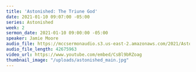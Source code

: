 ```yaml
---
title: 'Astonished: The Triune God'
date: 2021-01-10 09:07:00 -05:00
series: Astonished
week: 2
sermon_date: 2021-01-10 09:00:00 -05:00
speaker: Jamie Moore
audio_file: https://mccsermonaudio.s3.us-east-2.amazonaws.com/2021/Astonished+2021/Astonished+Week+2.mp3
audio_file_length: 42675963
video_url: https://www.youtube.com/embed/CsBl9bRZoag
thumbnail_image: "/uploads/astonished_main.jpg"
---
```


